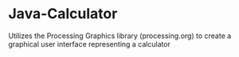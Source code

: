 # Java-Calculator
Utilizes the Processing Graphics library (processing.org) to create a graphical user interface representing a calculator

